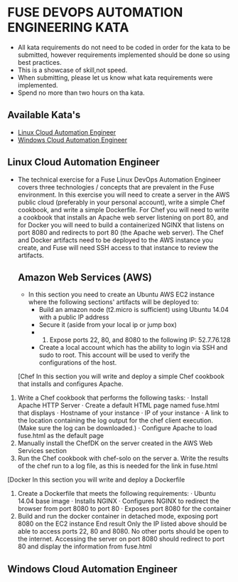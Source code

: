   # FUSE DEVOPS AUTOMATION ENGINEERING KATA

* All kata requirements do not need to be coded in order for the kata to be submitted, however requirements implemented 
  should be done so using best practices.
* This is a showcase of skill,not speed.
* When submitting, please let us know what kata requirements were implemented.
* Spend no more than two hours on tha kata.

## Available Kata's
* [Linux Cloud Automation Engineer](https://github.com/cahcommercial/fuse-kata-devops/blob/master/README.md#linux-cloud-automation-engineer) 
* [Windows Cloud Automation Engineer](https://github.com/cahcommercial/fuse-kata-devops/blob/master/README.md#windows-cloud-automation-engineer)

## Linux Cloud Automation Engineer

* The technical exercise for a Fuse Linux DevOps Automation Engineer covers three technologies / concepts that are prevalent in the Fuse environment. In this exercise you will need to create a server in the AWS public cloud (preferably in your personal account), write a simple Chef cookbook, and write a simple Dockerfile. For Chef you will need to write a cookbook that installs an Apache web server listening on port 80, and for Docker you will need to build a containerized NGINX that listens on port 8080 and redirects to port 80 (the Apache web server). The Chef and Docker artifacts need to be deployed to the AWS instance you create, and Fuse will need SSH access to that instance to review the artifacts.

  ## Amazon Web Services (AWS)
    * In this section you need to create an Ubuntu AWS EC2 instance where the following sections' artifacts will be deployed to:
      *   Build an amazon node (t2.micro is sufficient) using Ubuntu 14.04 with a public IP address 
      *   Secure it (aside from your local ip or jump box)
      * 1.   Expose ports 22, 80, and 8080 to the following IP: 52.7.76.128
      *  Create a local account which has the ability to login via SSH and sudo to root.  This account will be used to verify the configurations of the host.

  [Chef
In this section you will write and deploy a simple Chef cookbook that installs and configures Apache.
1.    Write a Chef cookbook that performs the following tasks:
·         Install Apache HTTP Server
·         Create a default HTML page named fuse.html that displays
·         Hostname of your instance
·         IP of your instance
·         A link to the location containing the log output for the chef client execution. (Make sure the log can be downloaded.)
·         Configure Apache to load fuse.html as the default page
2.    Manually install the ChefDK on the server created in the AWS Web Services section
3.    Run the Chef cookbook with chef-solo on the server
a.     Write the results of the chef run to a log file, as this is needed for the link in fuse.html

[Docker
In this section you will write and deploy a Dockerfile 
1.    Create a Dockerfile that meets the following requirements:
·         Ubuntu 14.04 base image
·         Installs NGINX
·         Configures NGINX to redirect the browser from port 8080 to port 80
·         Exposes port 8080 for the container
2.    Build and run the docker container in detached mode, exposing port 8080 on the EC2 instance
End result
Only the IP listed above should be able to access ports 22, 80 and 8080.  No other ports should be open to the internet.
Accessing the server on port 8080 should redirect to port 80 and display the information from fuse.html
 
## Windows Cloud Automation Engineer


